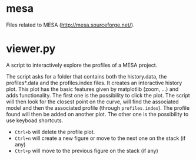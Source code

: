mesa
====

Files related to MESA (http://mesa.sourceforge.net/).

viewer.py
=========

A script to interactively explore the profiles of a MESA project.

The script asks for a folder that contains both the history.data, the profiles*.data and the profiles.index files. It creates an interactive history plot. This plot has the basic features given by matplotlib (zoom, ...) and adds functionality.
The first one is the possibility to click the plot. The script will then look for the closest point on the curve, will find the associated model and then the associated profile (through `profiles.index`). The profile found will then be added on another plot.
The other one is the possibility to use keyboad shortcuts. 

   * `Ctrl+b` will delete the profile plot.
   * `Ctrl+n` will create a new figure or move to the next one on the stack (if any)
   * `Ctrl+p` will move to the previous figure on the stack (if any)
